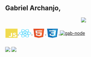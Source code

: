 ## Gabriel Archanjo, 

<div align="center">
  <a href="https://github.com/gabrielarchanjoo">
  <img height="180em" src="https://github-readme-stats.vercel.app/api?username=gabrielarchanjoo&show_icons=true&theme=dark&include_all_commits=true&count_private=true"/>
 
</div>

<div style="display: inline_block"><br> 
  <img align="center" alt="gab-Js" height="30" width="40" src="https://raw.githubusercontent.com/devicons/devicon/master/icons/javascript/javascript-plain.svg">
  <img align="center" alt="gab-React" height="30" width="40" src="https://raw.githubusercontent.com/devicons/devicon/master/icons/react/react-original.svg">
  <img align="center" alt="gab-HTML" height="30" width="40" src="https://raw.githubusercontent.com/devicons/devicon/master/icons/html5/html5-original.svg">
  <img align="center" alt="gab-CSS" height="30" width="40" src="https://raw.githubusercontent.com/devicons/devicon/master/icons/css3/css3-original.svg">
  <img align="center" alt="gab-node" height="100" width="110"  src="https://cdn.jsdelivr.net/gh/devicons/devicon/icons/nodejs/nodejs-original-wordmark.svg" />
</div>

##

<div>
  
 
 
 
  <a href = "mailto:gabrielarchanjo11@gmail.com"><img src="https://img.shields.io/badge/-Gmail-%23333?style=for-the-badge&logo=gmail&logoColor=white" target="_blank"></a>
  <a href="https://www.linkedin.com/in/gabriel-archanjo-5aa7ab170/" target="_blank"><img src="https://img.shields.io/badge/-LinkedIn-%230077B5?style=for-the-badge&logo=linkedin&logoColor=white" target="_blank"></a> 
 
  

</div>

